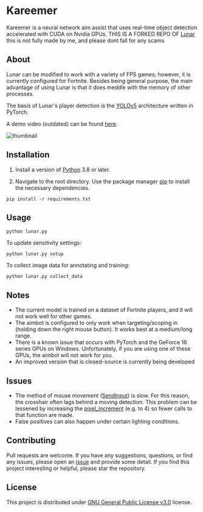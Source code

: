 # Kareemer
Kareemer is a neural network aim assist that uses real-time object detection accelerated with CUDA on Nvidia GPUs.
THIS IS A FORKED REPO OF [Lunar](https://github.com/zeyad-mansour/Lunar/) this is not fully made by me, and please dont fall for any scams 

## About

Lunar can be modified to work with a variety of FPS games; however, it is currently configured for Fortnite. Besides being general purpose, the main advantage of using Lunar is that it does meddle with the memory of other processes.

The basis of Lunar's player detection is the [YOLOv5](https://github.com/ultralytics/yolov5) architecture written in PyTorch.

A demo video (outdated) can be found [here](https://www.youtube.com/watch?v=XDAcQNUuT84).

![thumbnail](https://cdn.discordapp.com/attachments/1090244297573539983/1090661489020506162/image.png)

## Installation

1. Install a version of [Python](https://www.python.org/downloads/) 3.8 or later.

2. Navigate to the root directory. Use the package manager [pip](https://pip.pypa.io/en/stable/) to install the necessary dependencies.

```
pip install -r requirements.txt
```

## Usage
```           
python lunar.py
```
To update sensitivity settings:
```           
python lunar.py setup
```
To collect image data for annotating and training:
```           
python lunar.py collect_data
```

## Notes
- The current model is trained on a dataset of Fortnite players, and it will not work well for other games.
- The aimbot is configured to only work when targeting/scoping in (holding down the right mouse button). It works best at a medium/long range.
- There is a known issue that occurs with PyTorch and the GeForce 16 series GPUs on Windows. Unfortunately, if you are using one of these GPUs, the aimbot will not work for you.
- An improved version that is closed-source is currently being developed


## Issues
- The method of mouse movement ([SendInput](https://github.com/zeyad-mansour/Lunar/blob/45e05373036f8bd072667313c155e55735cd7f57/lib/aimbot.py#L126)) is slow. For this reason, the crosshair often lags behind a moving detection. This problem can be lessened by increasing the [pixel_increment](https://github.com/zeyad-mansour/Lunar/blob/45e05373036f8bd072667313c155e55735cd7f57/lib/aimbot.py#L56) (e.g. to 4) so fewer calls to that function are made.
- False positives can also happen under certain lighting conditions.

## Contributing
Pull requests are welcome. If you have any suggestions, questions, or find any issues, please open an [issue](https://github.com/zeyad-mansour/Lunar/issues) and provide some detail.
If you find this project interesting or helpful, please star the repository.

## License
This project is distributed under [GNU General Public License v3.0](https://github.com/zeyad-mansour/Lunar/blob/main/LICENSE) license.
